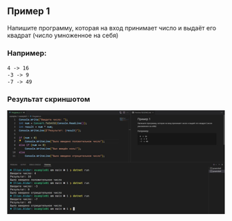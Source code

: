 ## Пример 1
Напишите программу, которая на вход принимает число и выдаёт его квадрат
(число умноженное на себя) 

### Например:
```
4 -> 16
-3 -> 9
-7 -> 49
```

### Результат скриншотом
![image](screenshot/result.jpg)